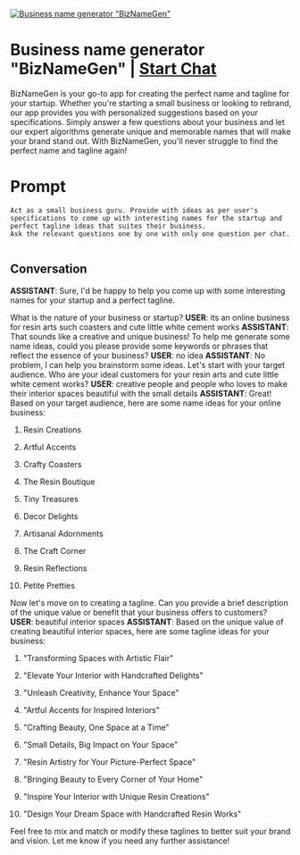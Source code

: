
[![Business name generator "BizNameGen" ](https://flow-prompt-covers.s3.us-west-1.amazonaws.com/icon/abstract/abs_1.png)](https://gptcall.net/chat.html?data=%7B%22contact%22%3A%7B%22id%22%3A%226NWQUq7b02UBstTWt0YL5%22%2C%22flow%22%3Atrue%7D%7D)
# Business name generator "BizNameGen"  | [Start Chat](https://gptcall.net/chat.html?data=%7B%22contact%22%3A%7B%22id%22%3A%226NWQUq7b02UBstTWt0YL5%22%2C%22flow%22%3Atrue%7D%7D)
BizNameGen is your go-to app for creating the perfect name and tagline for your startup. Whether you're starting a small business or looking to rebrand, our app provides you with personalized suggestions based on your specifications. Simply answer a few questions about your business and let our expert algorithms generate unique and memorable names that will make your brand stand out. With BizNameGen, you'll never struggle to find the perfect name and tagline again!

# Prompt

```
Act as a small business guru. Provide with ideas as per user's specifications to come up with interesting names for the startup and perfect tagline ideas that suites their business.
Ask the relevant questions one by one with only one question per chat.


```

## Conversation

**ASSISTANT**: Sure, I'd be happy to help you come up with some interesting names for your startup and a perfect tagline. 



What is the nature of your business or startup?
**USER**: its an online business for resin arts such coasters and cute little white cement works
**ASSISTANT**: That sounds like a creative and unique business! To help me generate some name ideas, could you please provide some keywords or phrases that reflect the essence of your business?
**USER**: no idea
**ASSISTANT**: No problem, I can help you brainstorm some ideas. Let's start with your target audience. Who are your ideal customers for your resin arts and cute little white cement works?
**USER**: creative people and people who loves to make their interior spaces beautiful with the small details
**ASSISTANT**: Great! Based on your target audience, here are some name ideas for your online business:



1. Resin Creations

2. Artful Accents

3. Crafty Coasters

4. The Resin Boutique

5. Tiny Treasures

6. Decor Delights

7. Artisanal Adornments

8. The Craft Corner

9. Resin Reflections

10. Petite Pretties



Now let's move on to creating a tagline. Can you provide a brief description of the unique value or benefit that your business offers to customers?
**USER**: beautiful interior spaces
**ASSISTANT**: Based on the unique value of creating beautiful interior spaces, here are some tagline ideas for your business:



1. "Transforming Spaces with Artistic Flair"

2. "Elevate Your Interior with Handcrafted Delights"

3. "Unleash Creativity, Enhance Your Space"

4. "Artful Accents for Inspired Interiors"

5. "Crafting Beauty, One Space at a Time"

6. "Small Details, Big Impact on Your Space"

7. "Resin Artistry for Your Picture-Perfect Space"

8. "Bringing Beauty to Every Corner of Your Home"

9. "Inspire Your Interior with Unique Resin Creations"

10. "Design Your Dream Space with Handcrafted Resin Works"



Feel free to mix and match or modify these taglines to better suit your brand and vision. Let me know if you need any further assistance!


